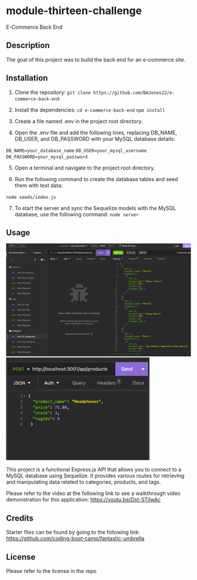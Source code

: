 # module-thirteen-challenge
E-Commerce Back End

## Description

The goal of this project was to build the back end for an e-commerce site. 

## Installation

1. Clone the repository: `git clone https://github.com/BAJones22/e-commerce-back-end`

2. Install the dependencies: 
`cd e-commerce-back-end`
`npm install`

3. Create a file named .env in the project root directory.

4. Open the .env file and add the following lines, replacing DB_NAME, DB_USER, and DB_PASSWORD with your MySQL database details:

`DB_NAME=your_database_name`
`DB_USER=your_mysql_username`
`DB_PASSWORD=your_mysql_password`

5. Open a terminal and navigate to the project root directory.

6. Run the following command to create the database tables and seed them with test data:

`node seeds/index.js`

7. To start the server and sync the Sequelize models with the MySQL database, use the following command:
`node server`


## Usage

<img src="assets/RM1.png"/>
<img src="assets/RM2.png"/>


This project is a functional Express.js API that allows you to connect to a MySQL database using Sequelize. It provides various routes for retrieving and manipulating data related to categories, products, and tags.

Please refer to the video at the following link to see a walkthrough video demonstration for this application: https://youtu.be/Dst-STilwAc

## Credits

Starter files can be found by going to the following link: https://github.com/coding-boot-camp/fantastic-umbrella

## License

Please refer to the license in the repo